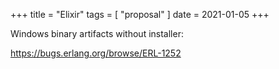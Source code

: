 +++
title = "Elixir"
tags = [ "proposal" ]
date = 2021-01-05
+++

Windows binary artifacts without installer:

<https://bugs.erlang.org/browse/ERL-1252>
